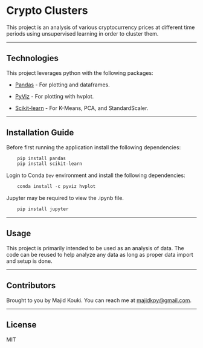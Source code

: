 # Crypto Clusters

This project is an analysis of various cryptocurrency prices at different time periods using unsupervised learning in order to cluster them.

---

## Technologies

This project leverages python with the following packages:

* [Pandas](https://github.com/pandas-dev/pandas) - For plotting and dataframes.

* [PyViz](https://github.com/pyviz/pyviz.org) - For plotting with hvplot.

* [Scikit-learn](https://github.com/scikit-learn/scikit-learn) - For K-Means, PCA, and StandardScaler.

---

## Installation Guide

Before first running the application install the following dependencies:

```python
    pip install pandas
    pip install scikit-learn
```

Login to Conda `Dev` environment and install the following dependencies:

```python
    conda install -c pyviz hvplot
```

Jupyter may be required to view the .ipynb file.

```python
    pip install jupyter
```

---

## Usage

This project is primarily intended to be used as an analysis of data. The code can be reused to help analyze any data as long as proper data import and setup is done.

---

## Contributors

Brought to you by Majid Kouki. You can reach me at [majidkpy@gmail.com](mailto:majidkpy@gmail.com).

---

## License

MIT
